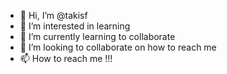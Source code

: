 - 👋 Hi, I’m @takisf
- 👀 I’m interested in learning 
- 🌱 I’m currently learning to collaborate 
- 💞️ I’m looking to collaborate on how to reach me
- 📫 How to reach me !!!

<!---
takisf/takisf is a ✨ special ✨ repository because its `README.md` (this file) appears on your GitHub profile.
You can click the Preview link to take a look at your changes.
--->
